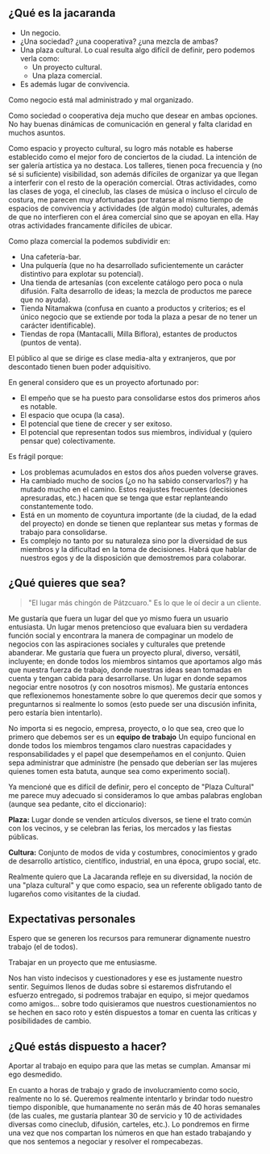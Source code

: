 ﻿¿Qué es la jacaranda
--------------------

* Un negocio.
* ¿Una sociedad? ¿una cooperativa? ¿una mezcla de ambas?
* Una plaza cultural. Lo cual resulta algo difícil de definir, pero podemos verla como:
  * Un proyecto cultural.
  + Una plaza comercial.
* Es además lugar de convivencia.

Como negocio está mal administrado y mal organizado.

Como sociedad o cooperativa deja mucho que desear en ambas opciones. No hay buenas dinámicas de comunicación en general y falta claridad en muchos asuntos.

Como espacio y proyecto cultural, su logro más notable es haberse establecido como el mejor foro de conciertos de la ciudad. La intención de ser galería artística ya no destaca. Los talleres, tienen poca frecuencia y (no sé si suficiente) visibilidad, son además difíciles de organizar ya que llegan a interferir con el resto de la operación comercial. Otras actividades, como las clases de yoga, el cineclub, las clases de música o incluso el círculo de costura, me parecen muy afortunadas por tratarse al mismo tiempo de espacios de convivencia y actividades (de algún modo) culturales, además de que no interfieren con el área comercial sino que se apoyan en ella. Hay otras actividades francamente difíciles de ubicar.

Como plaza comercial la podemos subdividir en:

* Una cafetería-bar.
* Una pulquería (que no ha desarrollado suficientemente un carácter distintivo para explotar su potencial).
* Una tienda de artesanías (con excelente catálogo pero poca o nula difusión. Falta desarrollo de ideas; la mezcla de productos me parece que no ayuda).
* Tienda Nitamakwa (confusa en cuanto a productos y criterios; es el único negocio que se extiende por toda la plaza a pesar de no tener un carácter identificable).
* Tiendas de ropa (Mantacalli, Milla Biflora), estantes de productos (puntos de venta).

El público al que se dirige es clase media-alta y extranjeros, que por descontado tienen buen poder adquisitivo.

En general considero que es un proyecto afortunado por:

- El empeño que se ha puesto para consolidarse estos dos primeros años es notable.
- El espacio que ocupa (la casa).
- El potencial que tiene de crecer y ser exitoso.
- El potencial que representan todos sus miembros, individual y (quiero pensar que) colectivamente.

Es frágil porque:

- Los problemas acumulados en estos dos años pueden volverse graves.
- Ha cambiado mucho de socios (¿o no ha sabido conservarlos?) y ha mutado mucho en el camino. Estos reajustes frecuentes (decisiones apresuradas, etc.) hacen que se tenga que estar replanteando constantemente todo.
- Está en un momento de coyuntura importante (de la ciudad, de la edad del proyecto) en donde se tienen que replantear sus metas y formas de trabajo para consolidarse.
- Es complejo no tanto por su naturaleza sino por la diversidad de sus miembros y la dificultad en la toma de decisiones. Habrá que hablar de nuestros egos y de la disposición que demostremos para colaborar.


¿Qué quieres que sea?
---------------------

> "El lugar más chingón de Pátzcuaro." Es lo que le oí decir a un cliente.

Me gustaría que fuera un lugar del que yo mismo fuera un usuario entusiasta. Un lugar menos pretencioso que evaluara bien su verdadera función social y encontrara la manera de compaginar un modelo de negocios con las aspiraciones sociales y culturales que pretende abanderar. Me gustaría que fuera un proyecto plural, diverso, versátil, incluyente; en donde todos los miembros sintamos que aportamos algo más que nuestra fuerza de trabajo, donde nuestras ideas sean tomadas en cuenta y tengan cabida para desarrollarse. Un lugar en donde sepamos negociar entre nosotros (y con nosotros mismos). Me gustaría entonces que reflexionemos honestamente sobre lo que queremos decir que somos y preguntarnos si realmente lo somos (esto puede ser una discusión infinita, pero estaría bien intentarlo).

No importa si es negocio, empresa, proyecto, o lo que sea, creo que lo primero que debemos ser es un **equipo de trabajo** Un equipo funcional en donde todos los miembros tengamos claro nuestras capacidades y responsabilidades y el papel que desempeñamos en el conjunto. Quien sepa administrar que administre (he pensado que deberían ser las mujeres quienes tomen esta batuta, aunque sea como experimento social).

Ya mencioné que es difícil de definir, pero el concepto de "Plaza Cultural" me parece muy adecuado si consideramos lo que ambas palabras engloban (aunque sea pedante, cito el diccionario):

**Plaza:** Lugar donde se venden artículos diversos, se tiene el trato común con los vecinos, y se celebran las ferias, los mercados y las fiestas públicas.

**Cultura:** Conjunto de modos de vida y costumbres, conocimientos y grado de desarrollo artístico, científico, industrial, en una época, grupo social, etc.

Realmente quiero que La Jacaranda refleje en su diversidad, la noción de una "plaza cultural" y que como espacio, sea un referente obligado tanto de lugareños como visitantes de la ciudad.


Expectativas personales
-----------------------

Espero que se generen los recursos para remunerar dignamente nuestro trabajo (el de todos).

Trabajar en un proyecto que me entusiasme.

Nos han visto indecisos y cuestionadores y ese es justamente nuestro sentir. Seguimos llenos de dudas sobre si estaremos disfrutando el esfuerzo entregado, si podremos trabajar en equipo, si mejor quedamos como amigos... sobre todo quisieramos que nuestros cuestionamientos no se hechen en saco roto y estén dispuestos a tomar en cuenta las críticas y posibilidades de cambio.


¿Qué estás dispuesto a hacer?
-----------------------------

Aportar al trabajo en equipo para que las metas se cumplan. Amansar mi ego desmedido.

En cuanto a horas de trabajo y grado de involucramiento como socio, realmente no lo sé. Queremos realmente intentarlo y brindar todo nuestro tiempo disponible, que humanamente no serán más de 40 horas semanales (de las cuales, me gustaría plantear 30 de servicio y 10 de actividades diversas como cineclub, difusión, carteles, etc.). Lo pondremos en firme una vez que nos compartan los números en que han estado trabajando y que nos sentemos a negociar y resolver el rompecabezas.
